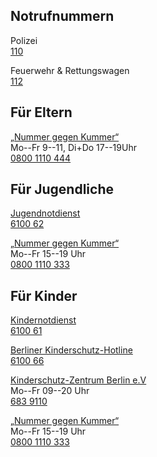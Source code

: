 ## Notrufnummern

Polizei<br>
[110](tel:+4930110)

Feuerwehr & Rettungswagen<br>
[112](tel:+4930112)


## Für Eltern

[„Nummer gegen Kummer“](https://www.nummergegenkummer.de/elterntelefon.html)<br>
Mo--Fr 9--11, Di+Do 17--19Uhr<br>
[0800 1110 444](tel:+498001110444)


## Für Jugendliche
[Jugendnotdienst](https://www.berliner-notdienst-kinderschutz.de/jugend.html)<br>
[6100 62](tel:+4930610062)

[„Nummer gegen Kummer“](https://www.nummergegenkummer.de/kinder-und-jugendtelefon.html)<br>
Mo--Fr 15--19 Uhr<br>
[0800 1110 333](tel:+4980011103330)<br>


## Für Kinder

[Kindernotdienst](https://www.berliner-notdienst-kinderschutz.de/kinder.html)<br>
[6100 61](tel:+4930610061)

[Berliner Kinderschutz-Hotline](www.berliner-notdienst-kinderschutz.de/hotline.html)<br>
[6100 66](tel:+4930610066)

[Kinderschutz-Zentrum Berlin e.V](https://www.kinderschutz-zentrum-berlin.de/telefonberatung.php)<br>
Mo--Fr 09--20 Uhr<br>
[683 9110](tel:+49306839110)

[„Nummer gegen Kummer“](https://www.nummergegenkummer.de/kinder-und-jugendtelefon.html)<br>
Mo--Fr 15--19 Uhr<br>
[0800 1110 333](tel:+4980011103330)<br>
